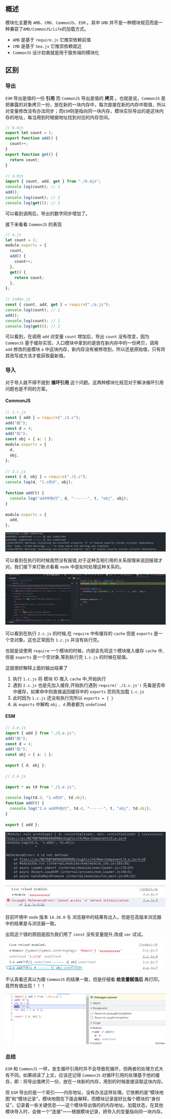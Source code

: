 ## 概述

模块化主要有 `AMD`、`CMD`、`CommonJS`、`ESM` 。其中 `UMD` 并不是一种模块规范而是一种兼容了`AMD/CommonJS/iife`的加载方式。

- `AMD` 是基于 `require.js` 它推崇依赖前值
- `CMD` 是基于 `Sea.js` 它推崇依赖就近
- `CommonJS` 设计初衷就是用于服务端的模块化

## 区别

### 导出

`ESM` 导出是值的一份 **引用** 而 `CommonJS` 导出是值的 **拷贝** 。也就是说，`CommonJS` 是把暴露的对象拷贝一份，放在新的一块内存中，每次直接在新的内存中取值，所以对变量修改没有办法同步；而`ESM`则是指向同一块内存，模块实际导出的是这块内存的地址，每当用到时根据地址找到对应的内存空间。

```js
// b.mjs
export let count = 1;
export function add() {
  count++;
}
export function get() {
  return count;
}

// a.mjs
import { count, add, get } from "./b.mjs";
console.log(count); // 1
add();
console.log(count); // 2
console.log(get()); // 2
```

可以看到调用后，导出的数字同步增加了。

接下来看看 `CommonJS` 的表现

```js
// a.js
let count = 1;
module.exports = {
  count,
  add() {
    count++;
  },
  get() {
    return count;
  },
};

// index.js
const { count, add, get } = require("./a.js");
console.log(count); // 1
add();
console.log(count); // 1
console.log(get()); // 2
```

可以看到，在调用 `add` 对变量 `count` 增加后，导出 `count` 没有改变，因为 `CommonJS` 基于缓存实现，入口模块中拿到的是放在新内存中的一份拷贝，调用 `add` 修改的是模块 `a` 中这块内存，新内存没有被修改到，所以还是原始值，只有将其改写成方法才能获取最新值。

### 导入

对于导入就不得不提到 **循环引用** 这个问题。这两种模块化规范对于解决循环引用问题也是不同的方案。

#### CommonJS

```js
// 1.c.js
const { add } = require("./2.c");
add("前");
const d = 4;
add("后");
const obj = { a: 1 };
module.exports = {
  d,
  obj,
};

// 2.c.js
const { d, obj } = require("./1.c");
console.log(d, "1.c的d", obj);

function add(t) {
  console.log("add中执行", d, "------", t, "obj", obj);
}

module.exports = {
  add,
};
```

![执行结果](./imgs/commonjs.png)

可以看到在执行的时候竟然没有报错,对于这种互相引用的关系按理来说回报错才对。我们接下来打断点看看 `node` 中是如何处理这种关系的。

![debugger](./imgs/2.png)

可以看到在执行 `2.c.js` 的时候,在 `require` 中有缓存的 `cache` 但是 `exports` 是一个空对象。这也正常因为 `1.c.js` 并没有执行完。

也就是说使用 `require` 一个模块的时候，内部会先将这个模块推入缓存 `cache` 中,但是 `exports` 是一个空对象,等到执行完 `1.c.js` 的时候在赋值。

这就很好解释上面的输出结果了

1. 执行 `1.c.js` 将 模块 ID 推入 `cache` 中,开始执行
2. 遇到 `2.c.js` 也是先加入缓存,开始执行遇到 `require('./1.c.js')` 先看是否命中缓存，如果命中则直接返回缓存中的 `exports` 否则先加载 `1.c.js`
3. 此时因为 `1.c.js` 还没有执行完所以 `exports = { }`
4. 从 `exports` 中解构 `obj` 、`d` 两者都为 `undefined`

<el-divider />

#### ESM

```js
// 1.e.js
import { add } from "./2.e.js";
add("前");
const d = 4;
add("后");
const obj = { a: 1 };

export { d, obj };

// 2.e.js

import * as td from "./1.e.js";

console.log(td.d, "1.e的d", td.obj);
function add(t) {
  console.log("2.e add中执行", td.d, "------", t, "obj", td.obj);
}

export { add };
```

![node中的执行结果](./imgs/3.png)

![浏览器中的执行结果](./imgs/4.png)

目前环境中 `node` 版本 `14.20.0` 与 浏览器中的结果有出入，但是在高版本浏览器中的结果是与浏览器一致。

出现这个错的原因是因为我们用了 `const` 没有变量提升,改成 `var` 试试。

![更改成var](./imgs/5.png)

不认真看还真以为跟 `CommonJS` 的结果一致，但是仔细看 **给变量赋值后** 再打印。竟然有值出现！！！

![浏览器中调试](./imgs/6.png)

### 总结

`ESM` 和 `CommonJS` 一样，发生循环引用时并不会导致死循环，但两者的处理方式大有不同。如果阅读了上文，应该还记得 `CommonJS` 对循环引用的处理基于他的缓存，即：将导出值拷贝一份，放在一块新的内存，用到的时候直接读取这块内存。

但 `ESM` 导出的是一个索引——内存地址，没有办法这样处理。它依赖的是“模块地图”和“模块记录”，模块地图在下面会解释，而模块记录是好比每个模块的“身份证”，记录着一些关键信息——这个模块导出值的的内存地址，加载状态，在其他模块导入时，会做一个“连接”——根据模块记录，把导入的变量指向同一块内存。

